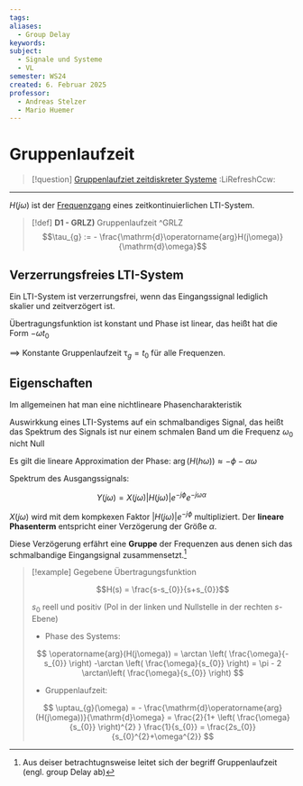```yaml
---
tags: 
aliases:
  - Group Delay
keywords: 
subject:
  - Signale und Systeme
  - VL
semester: WS24
created: 6. Februar 2025
professor:
  - Andreas Stelzer
  - Mario Huemer
---
```

 
# Gruppenlaufzeit

> [!question] [Gruppenlaufziet zeitdiskreter Systeme](zeitdiskrete%20Gruppenlaufzeit.md) :LiRefreshCcw:

---

$H(j\omega)$ ist der [Frequenzgang](Übertragungsfunktion.md) eines zeitkontinuierlichen LTI-System.

> [!def] **D1 - GRLZ)** Gruppenlaufzeit ^GRLZ
> $$\tau_{g} := - \frac{\mathrm{d}\operatorname{arg}H(j\omega)}{\mathrm{d}\omega}$$ 
> 

## Verzerrungsfreies LTI-System

Ein LTI-System ist verzerrungsfrei, wenn das Eingangssignal lediglich skalier und zeitverzögert ist.

Übertragungsfunktion ist konstant und Phase ist linear, das heißt hat die Form $-\omega t_{0}$

$\implies$ Konstante Gruppenlaufzeit $\uptau_{g} = t_{0}$ für alle Frequenzen.

## Eigenschaften

Im allgemeinen hat man eine nichtlineare Phasencharakteristik

Auswirkkung eines LTI-Systems auf ein schmalbandiges Signal, das heißt das Spektrum des Signals ist nur einem schmalen Band um die Frequenz $\omega_{0}$ nicht Null

Es gilt die lineare Approximation der Phase: $\operatorname{arg}(H(h\omega))\approx-\phi-\alpha\omega$

Spektrum des Ausgangssignals: 

$$
Y(j\omega) = X(j\omega) \lvert H(j\omega) \rvert  e^{ -j\phi } e^{ -j\omega\alpha }
$$

$X(j\omega)$ wird mit dem kompkexen Faktor $\lvert H(j\omega) \rvert e^{ -j\phi }$ multipliziert. Der **lineare Phasenterm** entspricht einer Verzögerung der Größe $\alpha$.

Diese Verzögerung erfährt eine **Gruppe** der Frequenzen aus denen sich das schmalbandige Eingangsignal zusammensetzt.[^1]

> [!example] Gegebene Übertragungsfunktion
> 
> $$H(s) = \frac{s-s_{0}}{s+s_{0}}$$
> 
> $s_{0}$ reell und positiv (Pol in der linken und Nullstelle in der rechten $s$-Ebene)
> 
> - Phase des Systems:
> 
> $$
> \operatorname{arg}(H(j\omega)) = \arctan \left( \frac{\omega}{-s_{0}} \right) -\arctan \left( \frac{\omega}{s_{0}} \right) = \pi - 2 \arctan\left( \frac{\omega}{s_{0}} \right) 
> $$
> 
> - Gruppenlaufzeit:
> 
> $$
> \uptau_{g}(\omega) = - \frac{\mathrm{d}\operatorname{arg}(H(j\omega))}{\mathrm{d}\omega} = \frac{2}{1+ \left( \frac{\omega}{s_{0}} \right)^{2} } \frac{1}{s_{0}} = \frac{2s_{0}}{s_{0}^{2}+\omega^{2}}
> $$


[^1]: Aus deiser betrachtugnsweise leitet sich der begriff Gruppenlaufzeit (engl. group Delay ab)

